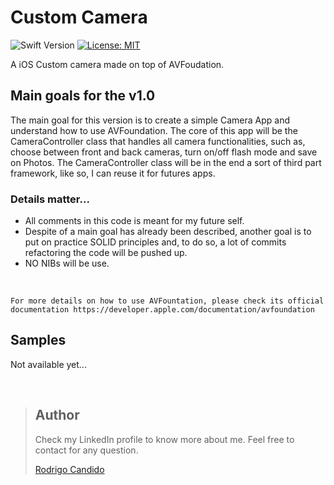 # Custom Camera
![Swift Version](https://img.shields.io/badge/Swift-5.3-F16D39.svg?style=flat)
[![License: MIT](https://img.shields.io/badge/License-MIT-yellow.svg)](https://opensource.org/licenses/MIT)

A iOS Custom camera made on top of AVFoudation.


## Main goals for the v1.0

The main goal for this version is to create a simple Camera App and understand how to use AVFoundation.
The core of this app will be the CameraController class that handles all camera functionalities, such as, choose between front and back cameras, turn on/off flash mode and save on Photos.
The CameraController class will be in the end a sort of third part framework, like so, I can reuse it for futures apps.

### Details matter...

- All comments in this code is meant for my future self.
- Despite of a main goal has already been described, another goal is to put on practice SOLID principles and, to do so, a lot of commits refactoring the code will be pushed up.
- NO NIBs will be use.

<br />

```
For more details on how to use AVFountation, please check its official documentation https://developer.apple.com/documentation/avfoundation

```

## Samples

Not available yet...


<br/>


> ## Author
>Check my LinkedIn profile to know more about me. Feel free to contact for any question. 
>
>[Rodrigo Candido](www.linkedin.com/in/rodricandido)
